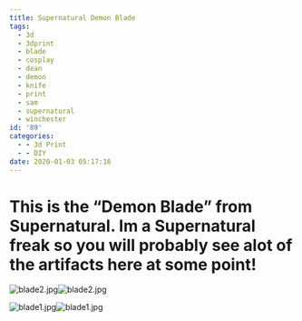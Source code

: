 ```yaml
---
title: Supernatural Demon Blade
tags:
  - 3d
  - 3dprint
  - blade
  - cosplay
  - dean
  - demon
  - knife
  - print
  - sam
  - supernatural
  - winchester
id: '89'
categories:
  - - 3d Print
  - - DIY
date: 2020-01-03 05:17:16
---
```


# This is the “Demon Blade” from Supernatural. Im a Supernatural freak so you will probably see alot of the artifacts here at some point!

![blade2.jpg](https://techdonecheap.files.wordpress.com/2023/04/eba78-3b476-blade2.jpg)![blade2.jpg](https://techdonecheap.files.wordpress.com/2023/04/eba78-3b476-blade2.jpg)

![blade1.jpg](https://techdonecheap.files.wordpress.com/2023/04/74e8d-5a875-blade1.jpg)![blade1.jpg](https://techdonecheap.files.wordpress.com/2023/04/74e8d-5a875-blade1.jpg)